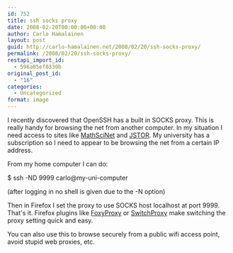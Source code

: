 ```yaml
---
id: 752
title: ssh socks proxy
date: 2008-02-20T00:00:00+00:00
author: Carlo Hamalainen
layout: post
guid: http://carlo-hamalainen.net/2008/02/20/ssh-socks-proxy/
permalink: /2008/02/20/ssh-socks-proxy/
restapi_import_id:
  - 596a05ef0330b
original_post_id:
  - "16"
categories:
  - Uncategorized
format: image
---
```

I recently discovered that OpenSSH has a built in SOCKS proxy. This is really handy for browsing the net from another computer. In my situation I need access to sites like [MathSciNet](http://www.ams.org/mathscinet/) and [JSTOR](http://www.jstor.org/). My university has a subscription so I need to appear to be browsing the net from a certain IP address.

From my home computer I can do:

$ ssh -ND 9999 carlo@my-uni-computer

(after logging in no shell is given due to the -N option)

Then in Firefox I set the proxy to use SOCKS host localhost at port 9999. That's it. Firefox plugins like [FoxyProxy](https://addons.mozilla.org/en-US/firefox/addon/2464) or [SwitchProxy](https://addons.mozilla.org/en-US/firefox/addon/125) make switching the proxy setting quick and easy.

You can also use this to browse securely from a public wifi access point, avoid stupid web proxies, etc.